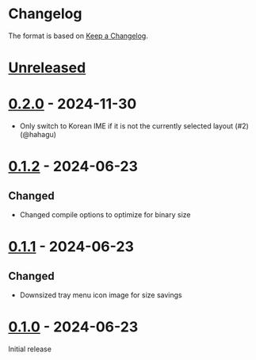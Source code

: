 # Changelog

The format is based on [Keep a Changelog][keep-a-changelog].

[keep-a-changelog]: https://keepachangelog.com/en/1.0.0/

# [Unreleased]

[Unreleased]: https://github.com/ericswpark/korstick/compare/0.2.0...HEAD

# [0.2.0] - 2024-11-30

- Only switch to Korean IME if it is not the currently selected layout (#2) (@hahagu)

[0.2.0]: https://github.com/ericswpark/korstick/compare/0.1.2...0.2.0

# [0.1.2] - 2024-06-23

## Changed

- Changed compile options to optimize for binary size

[0.1.2]: https://github.com/ericswpark/korstick/compare/0.1.1...0.1.2

# [0.1.1] - 2024-06-23

## Changed

- Downsized tray menu icon image for size savings

[0.1.1]: https://github.com/ericswpark/korstick/compare/0.1.0...0.1.1

# [0.1.0] - 2024-06-23

Initial release

[0.1.0]: https://github.com/ericswpark/korstick/compare/731d5343d67224e84b503c446313f787fa694227...0.1.0
